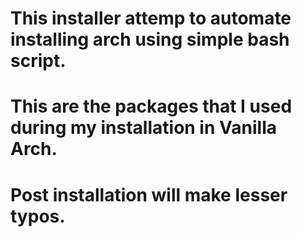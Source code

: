 # This installer attemp to automate installing arch using simple bash script.
# This are the packages that I used during my installation in Vanilla Arch.
# Post installation will make lesser typos. 
